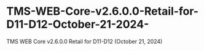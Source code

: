 # TMS-WEB-Core-v2.6.0.0-Retail-for-D11-D12-October-21-2024-
TMS WEB Core v2.6.0.0 Retail for D11-D12 (October 21, 2024)
